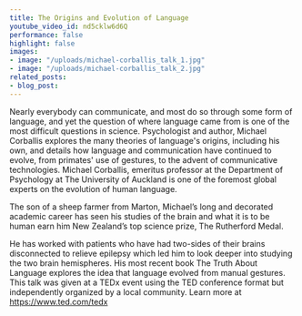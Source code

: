 ```yaml
---
title: The Origins and Evolution of Language
youtube_video_id: nd5cklw6d6Q
performance: false
highlight: false
images:
- image: "/uploads/michael-corballis_talk_1.jpg"
- image: "/uploads/michael-corballis_talk_2.jpg"
related_posts:
- blog_post: 
---
```


Nearly everybody can communicate, and most do so through some form of language, and yet the question of where language came from is one of the most difficult questions in science. Psychologist and author, Michael Corballis explores the many theories of language's origins, including his own, and details how language and communication have continued to evolve, from primates' use of gestures, to the advent of communicative technologies. Michael Corballis, emeritus professor at the Department of Psychology at The University of Auckland is one of the foremost global experts on the evolution of human language. 

The son of a sheep farmer from Marton, Michael’s long and decorated academic career has seen his studies of the brain and what it is to be human earn him New Zealand’s top science prize, The Rutherford Medal.

He has worked with patients who have had two-sides of their brains disconnected to relieve epilepsy which led him to look deeper into studying the two brain hemispheres. His most recent book The Truth About Language explores the idea that language evolved from manual gestures. This talk was given at a TEDx event using the TED conference format but independently organized by a local community. Learn more at https://www.ted.com/tedx
